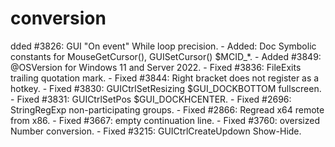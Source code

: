 # conversion
dded #3826: GUI "On event" While loop precision. - Added: Doc Symbolic constants for MouseGetCursor(), GUISetCursor()  $MCID_*. - Added #3849: @OSVersion for Windows 11 and Server 2022.  - Fixed #3836: FileExits trailing quotation mark. - Fixed #3844: Right bracket does not register as a hotkey. - Fixed #3830: GUICtrlSetResizing $GUI_DOCKBOTTOM fullscreen. - Fixed #3831: GUICtrlSetPos $GUI_DOCKHCENTER. - Fixed #2696: StringRegExp non-participating groups. - Fixed #2866: Regread x64 remote from x86. - Fixed #3667: empty continuation line. - Fixed #3760: oversized Number conversion. - Fixed #3215: GUICtrlCreateUpdown Show-Hide.
